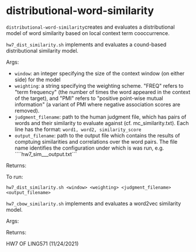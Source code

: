 # distributional-word-similarity
```distributional-word-similarity```creates and evaluates a distributional model of word similarity based on local context term cooccurrence. 


```hw7_dist_similarity.sh``` implements and evaluates a cound-based distributional similarity model. 

Args: 
* ```window```: an integer specifying the size of the context window (on either side) for the model
* ```weighting```: a string specifying the weighting scheme. "FREQ" refers to "term frequency" (the number of times the word appeared in the context of the target), and "PMI" refers to "positive point-wise mutual information" (a variant of PMI where negative association scores are removed). 
* ```judgment_filename```: path to the human judgment file, which has pairs of words and their similarity to evaluate against (cf. mc_similarity.txt). Each line has the format: ```word1, word2, similarity_score```
* ```output_filename```: path to the output file which contains the results of comptuing similarities and correlations over the word pairs. The file name identifies the configuration under which is was run, e.g. ````hw7_sim_<window>_<weighting>_output.txt```

Returns: 

To run: 
```
hw7_dist_similarity.sh <window> <weighting> <judgment_filename> <output_filename>
```

```hw7_cbow_similarity.sh``` implements and evaluates a word2vec similarity model. 

Args: 

Returns: 



HW7 OF LING571 (11/24/2021)